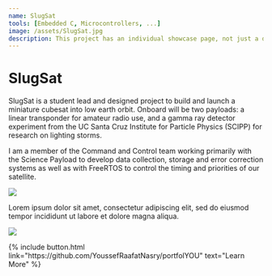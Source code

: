 ```yaml
---
name: SlugSat
tools: [Embedded C, Microcontrollers, ...]
image: /assets/SlugSat.jpg
description: This project has an individual showcase page, not just a direct link to the project site or repo. Now you have more space to describe your awesome project!
---
```


# SlugSat

SlugSat is a student lead and designed project to build and launch a miniature cubesat into low earth orbit. Onboard will be two payloads: a linear transponder for amateur radio use, and a gamma ray detector experiment from the UC Santa Cruz Institute for Particle Physics (SCIPP) for research on lighting storms.

I am a member of the Command and Control team working primarily with the Science Payload to develop data collection, storage and error correction systems as well as with FreeRTOS to control the timing and priorities of our satellite.

![](https://techcrunch.com/wp-content/uploads/2018/05/screen-shot-2018-05-01-at-11-30-23-am.png?w=1390&crop=1)

Lorem ipsum dolor sit amet, consectetur adipiscing elit, sed do eiusmod tempor incididunt ut labore et dolore magna aliqua.

![](https://techcrunch.com/wp-content/uploads/2018/05/screenshot-materialio.png)

<p class="text-center">
{% include button.html link="https://github.com/YoussefRaafatNasry/portfolYOU" text="Learn More" %}
</p>